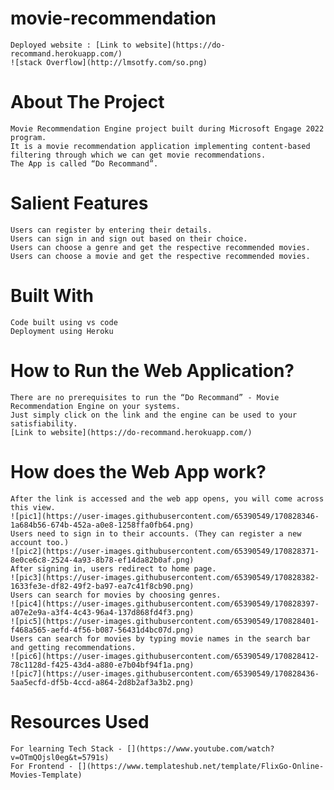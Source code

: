 # movie-recommendation
	Deployed website : [Link to website](https://do-recommand.herokuapp.com/)
	![stack Overflow](http://lmsotfy.com/so.png)

# About The Project
	Movie Recommendation Engine project built during Microsoft Engage 2022 program.
	It is a movie recommendation application implementing content-based filtering through which we can get movie recommendations.
	The App is called “Do Recommand”.
# Salient Features
	Users can register by entering their details.
	Users can sign in and sign out based on their choice.
	Users can choose a genre and get the respective recommended movies.
	Users can choose a movie and get the respective recommended movies.
# Built With
	Code built using vs code
	Deployment using Heroku
# How to Run the Web Application?
	There are no prerequisites to run the “Do Recommand” - Movie Recommendation Engine on your systems.
	Just simply click on the link and the engine can be used to your satisfiability.
	[Link to website](https://do-recommand.herokuapp.com/)
# How does the Web App work?
	After the link is accessed and the web app opens, you will come across this view.
	![pic1](https://user-images.githubusercontent.com/65390549/170828346-1a684b56-674b-452a-a0e8-1258ffa0fb64.png)
	Users need to sign in to their accounts. (They can register a new account too.)
	![pic2](https://user-images.githubusercontent.com/65390549/170828371-8e0ce6c8-2524-4a93-8b78-ef14da82b0af.png)
	After signing in, users redirect to home page.
	![pic3](https://user-images.githubusercontent.com/65390549/170828382-1633fe3e-df82-49f2-ba97-ea7c41f8cb90.png)
	Users can search for movies by choosing genres.
	![pic4](https://user-images.githubusercontent.com/65390549/170828397-a07e2e9a-a3f4-4c43-96a4-137d868fd4f3.png)
	![pic5](https://user-images.githubusercontent.com/65390549/170828401-f468a565-aefd-4f56-b087-56431d4bc07d.png)
	Users can search for movies by typing movie names in the search bar and getting recommendations.
	![pic6](https://user-images.githubusercontent.com/65390549/170828412-78c1128d-f425-43d4-a880-e7b04bf94f1a.png)	
	![pic7](https://user-images.githubusercontent.com/65390549/170828436-5aa5ecfd-df5b-4ccd-a864-2d8b2af3a3b2.png)
# Resources Used
	For learning Tech Stack - [](https://www.youtube.com/watch?v=OTmQOjsl0eg&t=5791s)
	For Frontend - [](https://www.templateshub.net/template/FlixGo-Online-Movies-Template)

